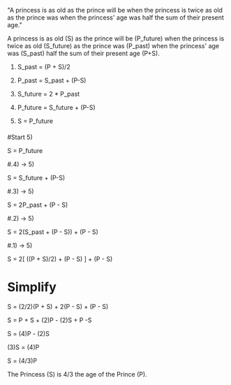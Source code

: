 "A princess is as old as the prince will be when the princess is twice as old as the prince was when the princess' age was half the sum of their present age."

A princess is as old (S) as the prince will be (P_future) when the princess is twice as old (S_future) as the prince was (P_past) when the princess' age was (S_past) half the sum of their present age (P+S).

1) S_past = (P + S)/2

2) P_past = S_past + (P-S)

3) S_future = 2 * P_past

4) P_future = S_future + (P-S)

5) S = P_future



#### ####



#Start 5)

S = P_future



#.4) -> 5)

  S = S_future + (P-S)



#.3) -> 5)

  S = 2P_past + (P - S)
  
  
  
#.2) -> 5)

  S = 2(S_past + (P - S)) + (P - S)
  
  
  
#.1) -> 5)

  S = 2[ ((P + S)/2) + (P - S) ] + (P - S)
  
  
  
# Simplify
S = (2/2)(P + S) + 2(P - S) + (P - S)

S = P + S + (2)P - (2)S + P -S

S = (4)P - (2)S

(3)S = (4)P

S = (4/3)P



The Princess (S) is 4/3 the age of the Prince (P).
